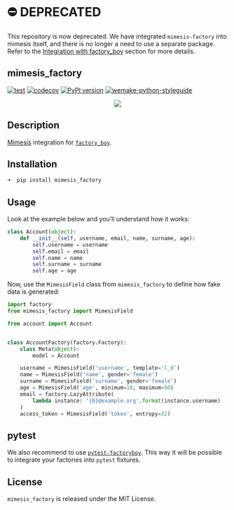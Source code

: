 # ⛔️ DEPRECATED

This repository is now deprecated. We have integrated ``mimesis-factory`` into mimesis itself, and there is no longer a need to use a separate package. 
Refer to the [Integration with factory_boy](https://mimesis.name/en/master/factory_plugin.html) section for more details.

## mimesis_factory

[![test](https://github.com/mimesis-lab/mimesis-factory/workflows/test/badge.svg?branch=master&event=push)](https://github.com/mimesis-lab/mimesis-factory/actions?query=workflow%3Atest)
[![codecov](https://codecov.io/gh/mimesis-lab/mimesis-factory/branch/master/graph/badge.svg?token=WYTXPoQKPm)](https://codecov.io/gh/mimesis-lab/mimesis-factory)
[![PyPI version](https://badge.fury.io/py/mimesis-factory.svg)](https://badge.fury.io/py/mimesis-factory)
[![wemake-python-styleguide](https://img.shields.io/badge/style-wemake-000000.svg)](https://github.com/wemake-services/wemake-python-styleguide)


<a href="https://github.com/mimesis-lab/mimesis-factory">
    <p align="center">
        <img src="https://raw.githubusercontent.com/mimesis-lab/mimesis-factory/master/media/logo.png?raw=true">
    </p>
</a>


## Description

[Mimesis](https://github.com/lk-geimfari/mimesis) integration for [`factory_boy`](https://github.com/FactoryBoy/factory_boy).

## Installation

```python
➜  pip install mimesis_factory
```


## Usage

Look at the example below and you’ll understand how it works:

```python
class Account(object):
    def __init__(self, username, email, name, surname, age):
        self.username = username
        self.email = email
        self.name = name
        self.surname = surname
        self.age = age
```

Now, use the `MimesisField` class from `mimesis_factory`
to define how fake data is generated:

```python
import factory
from mimesis_factory import MimesisField

from account import Account


class AccountFactory(factory.Factory):
    class Meta(object):
        model = Account

    username = MimesisField('username', template='l_d')
    name = MimesisField('name', gender='female')
    surname = MimesisField('surname', gender='female')
    age = MimesisField('age', minimum=18, maximum=90)
    email = factory.LazyAttribute(
        lambda instance: '{0}@example.org'.format(instance.username)
    )
    access_token = MimesisField('token', entropy=32)
```


## pytest

We also recommend to use [`pytest-factoryboy`](https://github.com/pytest-dev/pytest-factoryboy).
This way it will be possible to integrate your factories into `pytest` fixtures.


## License

`mimesis_factory` is released under the MIT License.
